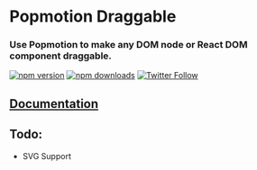 # Popmotion Draggable

### Use Popmotion to make any DOM node or React DOM component draggable.

[![npm version](https://img.shields.io/npm/v/popmotion-draggable.svg?style=flat-square)](https://www.npmjs.com/package/popmotion-draggable)
[![npm downloads](https://img.shields.io/npm/dm/popmotion-draggable.svg?style=flat-square)](https://www.npmjs.com/package/popmotion-draggable)
[![Twitter Follow](https://img.shields.io/twitter/follow/espadrine.svg?style=social&label=Follow)](http://twitter.com/popmotionjs)

## [Documentation](https://popmotion.io/api/draggable)

## Todo:
- SVG Support
